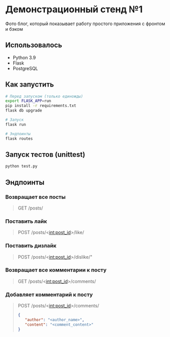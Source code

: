 # Демонстрационный стенд №1

Фото блог, который показывает работу простого приложения с фронтом и бэком

## Использовалось
- Python 3.9
- Flask
- PostgreSQL


## Как запустить
```bash
# Перед запуском (только единожды)
export FLASK_APP=run
pip install -r requirements.txt
flask db upgrade

# Запуск
flask run

# Эндпоинты
flask routes

```

## Запуск тестов (unittest)
```bash
python test.py
```
## Эндпоинты

### Возвращает все посты
> GET /posts/

### Поставить лайк
> POST /posts/<<int:post_id>>/like/

### Поставить дизлайк
>POST /posts/<<int:post_id>>/dislike/"


### Возвращает все комментарии к посту
> GET /posts/<<int:post_id>>/comments/

### Добавляет комментарий к посту
> POST /posts/<<int:post_id>>/comments/
> ```json
> {
>    "author": "<author_name>",
>    "content": "<comment_content>"
> }
> ```
